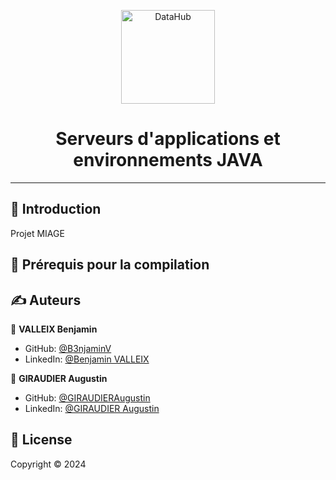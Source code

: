 <p align="center">
<img alt="DataHub" src="https://www.miage.fr/wp-content/uploads/2021/01/MIAGE_50ans_MIAGE-50ans_COULEURS.png" height="150px" />
</p>
<h1 align="center">Serveurs d'applications et environnements JAVA</h1>

---

## 📝 Introduction

Projet MIAGE

## 📍 Prérequis pour la compilation


## ✍️ Auteurs

👤 **VALLEIX Benjamin**

* GitHub: [@B3njaminV](https://github.com/B3njaminV)
* LinkedIn: [@Benjamin VALLEIX](https://www.linkedin.com/in/benjamin-valleix-27115719a)

👤 **GIRAUDIER Augustin**

* GitHub: [@GIRAUDIERAugustin](https://github.com/AugustinGiraudier)
* LinkedIn: [@GIRAUDIER Augustin](https://fr.linkedin.com/in/augustin-giraudier)


## 📝 License

Copyright © 2024
